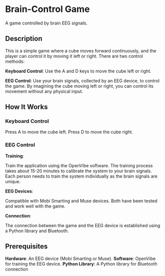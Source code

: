 # Brain-Control Game
A game controlled by brain EEG signals.

## Description
This is a simple game where a cube moves forward continuously, and the player can control it by moving it left or right. There are two control methods:

**Keyboard Control**: Use the A and D keys to move the cube left or right.

**EEG Control**: Use your brain signals, collected by an EEG device, to control the game. By imagining the cube moving left or right, you can control its movement without any physical input.

## How It Works
### Keyboard Control
Press A to move the cube left.
Press D to move the cube right.
### EEG Control

**Training**:

Train the application using the OpenVibe software. The training process takes about 15-20 minutes to calibrate the system to your brain signals. Each person needs to train the system individually as the brain signals are unique.

**EEG Devices**:

Compatible with Mobi Smarting and Muse devices. Both have been tested and work well with the game.

**Connection**:

The connection between the game and the EEG device is established using a Python library and Bluetooth.

## Prerequisites
**Hardware**: An EEG device (Mobi Smarting or Muse).
**Software**: OpenVibe for training the EEG device.
**Python Library**: A Python library for Bluetooth connection
